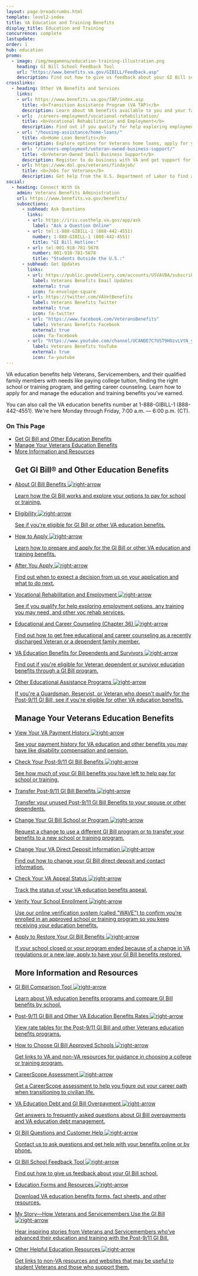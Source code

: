 ```yaml
---
layout: page-breadcrumbs.html
template: level2-index
title: VA Education and Training Benefits
display_title: Education and Training
concurrence: complete
lastupdate:
order: 1
hub: education
promo:
  - image: /img/megamenu/education-training-illustration.png
    heading: GI Bill School Feedback Tool
    url: "https://www.benefits.va.gov/GIBILL/Feedback.asp"
    description: Find out how to give us feedback about your GI Bill school.
crosslinks:
  - heading: Other VA Benefits and Services
    links:
    - url: https://www.benefits.va.gov/TAP/index.asp
      title: <b>Transition Assistance Program (VA TAP)</b>
      description: Learn about VA benefits available to you and your family as you transition out of active-duty, National Guard, or Reserve service.
    - url:  /careers-employment/vocational-rehabilitation/
      title: <b>Vocational Rehabilitation and Employment</b>
      description: Find out if you qualify for help exploring employment options, any training you may need, and other voc rehab services.
    - url: "/housing-assistance/home-loans/"
      title: <b>Home Loan Benefits</b>
      description: Explore options for Veterans home loans, apply for your Certificate of Eligibility (COE), and get help if you're having trouble making your mortgage payments.
    - url: "/careers-employment/veteran-owned-business-support/"
      title: <b>Veteran-Owned Small Business Support</b>
      description: Register to do business with VA and get support for your Veteran-owned small business.
    - url: https://www.dol.gov/veterans/findajob/
      title: <b>Jobs for Veterans</b>
      description: Get help from the U.S. Department of Labor to find a job, get training, or explore career options.
social:
  - heading: Connect With Us
    admin: Veterans Benefits Administration
    url: https://www.benefits.va.gov/benefits/
    subsections:
      - subhead: Ask Questions
        links:
        - url: https://iris.custhelp.va.gov/app/ask
          label: "Ask a Question Online"
        - url: tel:1-888-GIBILL-1 (888-442-4551)
          number: 1-888-GIBILL-1 (888-442-4551)
          title: "GI Bill Hotline:"
        - url: tel:001-918-781-5678
          number: 001-918-781-5678
          title: "Students Outside the U.S.:"
      - subhead: Get Updates
        links:
        - url: https://public.govdelivery.com/accounts/USVAVBA/subscriber/new
          label: Veterans Benefits Email Updates
          external: true
          icon: fa-envelope-square
        - url: https://twitter.com/VAVetBenefits
          label: Veterans Benefits Twitter
          external: true
          icon: fa-twitter
        - url: "https://www.facebook.com/VeteransBenefits"
          label: Veterans Benefits Facebook
          external: true
          icon: fa-facebook
        - url: "https://www.youtube.com/channel/UCANDE7C7UST9HOzvLVtN_yg"
          label: Veterans Benefits YouTube
          external: true
          icon: fa-youtube
---
```


<p class="va-introtext">
VA education benefits help Veterans, Servicemembers, and their qualified family members with needs like paying college tuition, finding the right school or training program, and getting career counseling. Learn how to apply for and manage the education and training benefits you've earned.

You can also call the VA education benefits number at 1-888-GIBILL-1 (888-442-4551). We're here Monday through Friday, 7:00 a.m. — 6:00 p.m. (CT).

</p>

<h3>On This Page</h3>

<ul>
  <li><a href="#get">Get GI Bill and Other Education Benefits</a></li>
  <li><a href="#manage">Manage Your Veterans Education Benefits</a></li>
  <li><a href="#more">More Information and Resources</a></li>
</ul>

<section class='usa-grid'>
  <div class="va-h-ruled--stars"></div>
</section>
    
<ul id="get" class="hub-page-link-list">
  <h2>Get GI Bill&reg; and Other Education Benefits</h2>
  <li class="hub-page-link-list--item">
    <a href="/education/about-gi-bill-benefits/">
      <span class="hub-page-link-list--header">About GI Bill Benefits
        <img class="all-link-arrow" src="/img/arrow-right-blue.svg" alt="right-arrow" />
      </span>
      <p class="hub-page-link-list--description">Learn how the GI Bill works and explore your options to pay for school or training.</p>
    </a>
  </li>
  <li class="hub-page-link-list--item">
    <a href="/education/eligibility/">
      <span class="hub-page-link-list--header">Eligibility
        <img class="all-link-arrow" src="/img/arrow-right-blue.svg" alt="right-arrow" />
      </span>
      <p class="hub-page-link-list--description">See if you're eligible for GI Bill or other VA education benefits.</p>
    </a>
  </li>
  <li class="hub-page-link-list--item">
    <a href="/education/how-to-apply/">
      <span class="hub-page-link-list--header">How to Apply
        <img class="all-link-arrow" src="/img/arrow-right-blue.svg" alt="right-arrow" />
      </span>
      <p class="hub-page-link-list--description">Learn how to prepare and apply for the GI Bill or other VA education and training benefits. </p>
    </a>
  </li>
  <li class="hub-page-link-list--item">
    <a href="/education/after-you-apply/">
      <span class="hub-page-link-list--header">After You Apply
        <img class="all-link-arrow" src="/img/arrow-right-blue.svg" alt="right-arrow" />
      </span>
      <p class="hub-page-link-list--description">Find out when to expect a decision from us on your application and what to do next.</p>
    </a>
  </li>
  <li class="hub-page-link-list--item">
    <a href="/careers-employment/vocational-rehabilitation/">
      <span class="hub-page-link-list--header">Vocational Rehabilitation and Employment
        <img class="all-link-arrow" src="/img/arrow-right-blue.svg" alt="right-arrow" />
      </span>
      <p class="hub-page-link-list--description">See if you qualify for help exploring employment options, any training you may need, and other voc rehab services.</p>
    </a>
  </li>
  <li class="hub-page-link-list--item">
    <a href="/careers-employment/education-and-career-counseling/">
      <span class="hub-page-link-list--header">Educational and Career Counseling (Chapter 36)
        <img class="all-link-arrow" src="/img/arrow-right-blue.svg" alt="right-arrow" />
      </span>
      <p class="hub-page-link-list--description">Find out how to get free educational and career counseling as a recently discharged Veteran or a dependent family member.</p>
    </a>
  </li>
  <li class="hub-page-link-list--item">
    <a href="/education/survivor-dependent-benefits/">
      <span class="hub-page-link-list--header">VA Education Benefits for Dependents and Survivors
        <img class="all-link-arrow" src="/img/arrow-right-blue.svg" alt="right-arrow" />
      </span>
      <p class="hub-page-link-list--description">Find out if you're eligible for Veteran dependent or survivor education benefits through a GI Bill program.</p>
    </a>
  </li>
  <li class="hub-page-link-list--item">
    <a href="/education/other-va-education-benefits/">
      <span class="hub-page-link-list--header">Other Educational Assistance Programs
        <img class="all-link-arrow" src="/img/arrow-right-blue.svg" alt="right-arrow" />
      </span>
      <p class="hub-page-link-list--description">If you're a Guardsman, Reservist, or Veteran who doesn't qualify for the Post-9/11 GI Bill, see if you're eligible for other VA education benefits.</p>
    </a>
  </li>
</ul>
<section class='usa-grid'>
  <div class="va-h-ruled--stars"></div>
</section>
<ul id="manage" class="hub-page-link-list">
  <h2>Manage Your Veterans Education Benefits</h2>
  <li class="hub-page-link-list--item">
    <a href="/va-payment-history/">
      <span class="hub-page-link-list--header">View Your VA Payment History
        <img class="all-link-arrow" src="/img/arrow-right-blue.svg" alt="right-arrow" />
      </span>
      <p class="hub-page-link-list--description">See your payment history for VA education and other benefits you may have like disability compensation and pension.</p>
    </a>
  </li>
  <li class="hub-page-link-list--item">
    <a href="/education/gi-bill/post-9-11/ch-33-benefit/">
      <span class="hub-page-link-list--header">Check Your Post-9/11 GI Bill Benefits
        <img class="all-link-arrow" src="/img/arrow-right-blue.svg" alt="right-arrow" />
      </span>
      <p class="hub-page-link-list--description">See how much of your GI Bill benefits you have left to help pay for school or training.</p>
    </a>
  </li>
  <li class="hub-page-link-list--item">
    <a href="/education/transfer-post-9-11-gi-bill-benefits/">
      <span class="hub-page-link-list--header">Transfer Post-9/11 GI Bill Benefits
        <img class="all-link-arrow" src="/img/arrow-right-blue.svg" alt="right-arrow" />
      </span>
      <p class="hub-page-link-list--description">Transfer your unused Post-9/11 GI Bill Benefits to your spouse or other dependents.</p>
    </a>
  </li>
  <li class="hub-page-link-list--item">
    <a href="/education/change-gi-bill-benefits/">
      <span class="hub-page-link-list--header">Change Your GI Bill School or Program
        <img class="all-link-arrow" src="/img/arrow-right-blue.svg" alt="right-arrow" />
      </span>
      <p class="hub-page-link-list--description">Request a change to use a different GI Bill program or to transfer your benefits to a new school or training program.</p>
    </a>
  </li>
  <li class="hub-page-link-list--item">
    <a href="/change-direct-deposit-and-contact-information/">
      <span class="hub-page-link-list--header">Change Your VA Direct Deposit Information
        <img class="all-link-arrow" src="/img/arrow-right-blue.svg" alt="right-arrow" />
      </span>
      <p class="hub-page-link-list--description">Find out how to change your GI Bill direct deposit and contact information.</p>
    </a>
  </li>
  <li class="hub-page-link-list--item">
    <a href="/claim-or-appeal-status/">
      <span class="hub-page-link-list--header">Check Your VA Appeal Status
        <img class="all-link-arrow" src="/img/arrow-right-blue.svg" alt="right-arrow" />
      </span>
      <p class="hub-page-link-list--description">Track the status of your VA education benefits appeal.</p>
    </a>
  </li>
  <li class="hub-page-link-list--item">
    <a href="https://www.gibill.va.gov/wave/index.do">
      <span class="hub-page-link-list--header">Verify Your School Enrollment
        <img class="all-link-arrow" src="/img/arrow-right-blue.svg" alt="right-arrow" />
      </span>
      <p class="hub-page-link-list--description">Use our online verification system (called "WAVE") to confirm you're enrolled in an approved school or training program so you keep receiving your education benefits.</p>
    </a>
  </li>
  <li class="hub-page-link-list--item">
    <a href="https://www.benefits.va.gov/GIBILL/FGIB/Restoration.asp">
      <span class="hub-page-link-list--header">Apply to Restore Your GI Bill Benefits
        <img class="all-link-arrow" src="/img/arrow-right-blue.svg" alt="right-arrow" />
      </span>
      <p class="hub-page-link-list--description">If your school closed or your program ended because of a change in VA regulations or a new law, apply to have your GI Bill benefits restored.</p>
    </a>
  </li>
</ul>
<section class='usa-grid'>
  <div class="va-h-ruled--stars"></div>
</section>
<ul id="more" class="hub-page-link-list">
  <h2>More Information and Resources</h2>
  <li class="hub-page-link-list--item">
    <a href="/gi-bill-comparison-tool">
      <span class="hub-page-link-list--header">GI Bill Comparison Tool
        <img class="all-link-arrow" src="/img/arrow-right-blue.svg" alt="right-arrow" />
      </span>
      <p class="hub-page-link-list--description">Learn about VA education benefits programs and compare GI Bill benefits by school.</p>
    </a>
  </li>
  <li class="hub-page-link-list--item">
    <a href="/education/benefit-rates/">
      <span class="hub-page-link-list--header">Post-9/11 GI Bill and Other VA Education Benefits Rates
        <img class="all-link-arrow" src="/img/arrow-right-blue.svg" alt="right-arrow" />
      </span>
      <p class="hub-page-link-list--description">View rate tables for the Post-9/11 GI Bill and other Veterans education benefits programs.</p>
    </a>
  </li>
  <li class="hub-page-link-list--item">
    <a href="/education/choosing-a-school/">
      <span class="hub-page-link-list--header">How to Choose GI Bill Approved Schools
        <img class="all-link-arrow" src="/img/arrow-right-blue.svg" alt="right-arrow" />
      </span>
      <p class="hub-page-link-list--description">Get links to VA and non-VA resources for guidance in choosing a college or training program.</p>
    </a>
  </li>
  <li class="hub-page-link-list--item">
    <a href="/careers-employment/careerscope-skills-assessment/">
      <span class="hub-page-link-list--header">CareerScope Assessment
        <img class="all-link-arrow" src="/img/arrow-right-blue.svg" alt="right-arrow" />
      </span>
      <p class="hub-page-link-list--description">Get a CareerScope assessment to help you figure out your career path when transitioning to civilian life.</p>
    </a>
  </li>
  <li class="hub-page-link-list--item">
    <a href="https://www.benefits.va.gov/gibill/resources/education_resources/debt_info.asp">
      <span class="hub-page-link-list--header">VA Education Debt and GI Bill Overpayment
        <img class="all-link-arrow" src="/img/arrow-right-blue.svg" alt="right-arrow" />
      </span>
      <p class="hub-page-link-list--description">Get answers to frequently asked questions about GI Bill overpayments and VA education debt management.</p>
    </a>
  </li>
  <li class="hub-page-link-list--item">
    <a href="https://www.benefits.va.gov/gibill/contact_us.asp">
      <span class="hub-page-link-list--header">GI Bill Questions and Customer Help
        <img class="all-link-arrow" src="/img/arrow-right-blue.svg" alt="right-arrow" />
      </span>
      <p class="hub-page-link-list--description">Contact us to ask questions and get help with your benefits online or by phone.</p>
    </a>
  </li>
  <li class="hub-page-link-list--item">
    <a href="https://www.benefits.va.gov/GIBILL/Feedback.asp">
      <span class="hub-page-link-list--header">GI Bill School Feedback Tool
        <img class="all-link-arrow" src="/img/arrow-right-blue.svg" alt="right-arrow" />
      </span>
      <p class="hub-page-link-list--description">Find out how to give us feedback about your GI Bill school.</p>
    </a>
  </li>
  <li class="hub-page-link-list--item">
    <a href="https://www.benefits.va.gov/gibill/handouts_forms.asp">
      <span class="hub-page-link-list--header">Education Forms and Resources
        <img class="all-link-arrow" src="/img/arrow-right-blue.svg" alt="right-arrow" />
      </span>
      <p class="hub-page-link-list--description">Download VA education benefits forms, fact sheets, and other resources.</p>
    </a>
  </li>
  <li class="hub-page-link-list--item">
    <a href="https://www.benefits.va.gov/gibill/my_story.asp">
      <span class="hub-page-link-list--header">My Story—How Veterans and Servicemembers Use the GI Bill
        <img class="all-link-arrow" src="/img/arrow-right-blue.svg" alt="right-arrow" />
      </span>
      <p class="hub-page-link-list--description">Hear inspiring stories from Veterans and Servicemembers who’ve advanced their education and training with the Post-9/11 GI Bill.</p>
    </a>
  </li>
  <li class="hub-page-link-list--item">
    <a href="https://www.benefits.va.gov/gibill/non_va_resources.asp">
      <span class="hub-page-link-list--header">Other Helpful Education Resources
        <img class="all-link-arrow" src="/img/arrow-right-blue.svg" alt="right-arrow" />
      </span>
      <p class="hub-page-link-list--description">Get links to non-VA resources and websites that may be useful to student Veterans and those who support them.</p>
    </a>
  </li>
</ul>
    